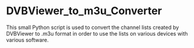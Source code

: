 # DVBViewer_to_m3u_Converter
This small Python script is used to convert the channel lists created by DVBViewer to .m3u format in order to use the lists on various devices with various software.

